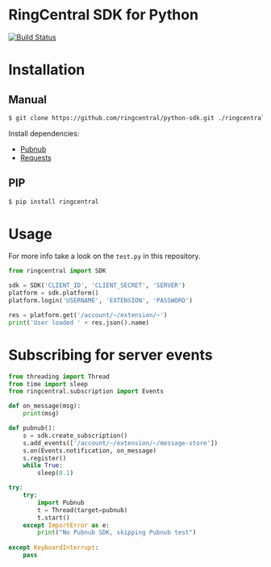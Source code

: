 # RingCentral SDK for Python

[![Build Status](https://img.shields.io/travis/ringcentral/ringcentral-python/master.svg)](https://travis-ci.org/ringcentral/ringcentral-python )

# Installation

## Manual

```sh
$ git clone https://github.com/ringcentral/python-sdk.git ./ringcentral-python-sdk
```

Install dependencies:

- [Pubnub](https://www.pubnub.com/docs/python/pubnub-python-sdk) 
- [Requests](http://docs.python-requests.org/en/latest) 

## PIP

```sh
$ pip install ringcentral
```

# Usage

For more info take a look on the `test.py` in this repository.

```py
from ringcentral import SDK

sdk = SDK('CLIENT_ID', 'CLIENT_SECRET', 'SERVER')
platform = sdk.platform()
platform.login('USERNAME', 'EXTENSION', 'PASSWORD')

res = platform.get('/account/~/extension/~')
print('User loaded ' + res.json().name)
```

# Subscribing for server events

```py
from threading import Thread
from time import sleep
from ringcentral.subscription import Events

def on_message(msg):
    print(msg)

def pubnub():
    s = sdk.create_subscription()
    s.add_events(['/account/~/extension/~/message-store'])
    s.on(Events.notification, on_message)
    s.register()
    while True:
        sleep(0.1)

try:
    try:
        import Pubnub
        t = Thread(target=pubnub)
        t.start()
    except ImportError as e:
        print("No Pubnub SDK, skipping Pubnub test")
        
except KeyboardInterrupt:
    pass
```
